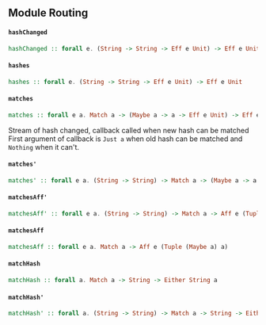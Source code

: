 ## Module Routing

#### `hashChanged`

``` purescript
hashChanged :: forall e. (String -> String -> Eff e Unit) -> Eff e Unit
```

#### `hashes`

``` purescript
hashes :: forall e. (String -> String -> Eff e Unit) -> Eff e Unit
```

#### `matches`

``` purescript
matches :: forall e a. Match a -> (Maybe a -> a -> Eff e Unit) -> Eff e Unit
```

Stream of hash changed, callback called when new hash can be matched
First argument of callback is `Just a` when old hash can be matched
and `Nothing` when it can't.

#### `matches'`

``` purescript
matches' :: forall e a. (String -> String) -> Match a -> (Maybe a -> a -> Eff e Unit) -> Eff e Unit
```

#### `matchesAff'`

``` purescript
matchesAff' :: forall e a. (String -> String) -> Match a -> Aff e (Tuple (Maybe a) a)
```

#### `matchesAff`

``` purescript
matchesAff :: forall e a. Match a -> Aff e (Tuple (Maybe a) a)
```

#### `matchHash`

``` purescript
matchHash :: forall a. Match a -> String -> Either String a
```

#### `matchHash'`

``` purescript
matchHash' :: forall a. (String -> String) -> Match a -> String -> Either String a
```


